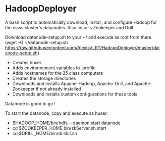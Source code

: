 # HadoopDeployer
A bash script to automatically download, install, and configure Hadoop for the class cluster's datanodes. Also installs Zookeeper and Drill

Download datanode-setup.sh to your ~/ and execute as root from there.
(wget -O ~/datanode-setup.sh https://raw.githubusercontent.com/AlexisVLRT/HadoopDeployer/master/datanode-setup.sh)

- Creates huser
- Adds environnement variables to .profile
- Adds hostnames for the 25 class computers
- Creates the storage directories
- Downloads and installs Apache-Hadoop, Apache-Drill, and Apache-Zookeeper if not already installed
- Downloads and installs custom configurations for these tools

Datanode is good to go !

To start the datanode, copy and execute as huser:
- $HADOOP_HOME/bin/hdfs --daemon start datanode
- cd $ZOOKEEPER_HOME;bin/zkServer.sh start
- cd;$DRILL_HOME/bin/drillbit.sh
